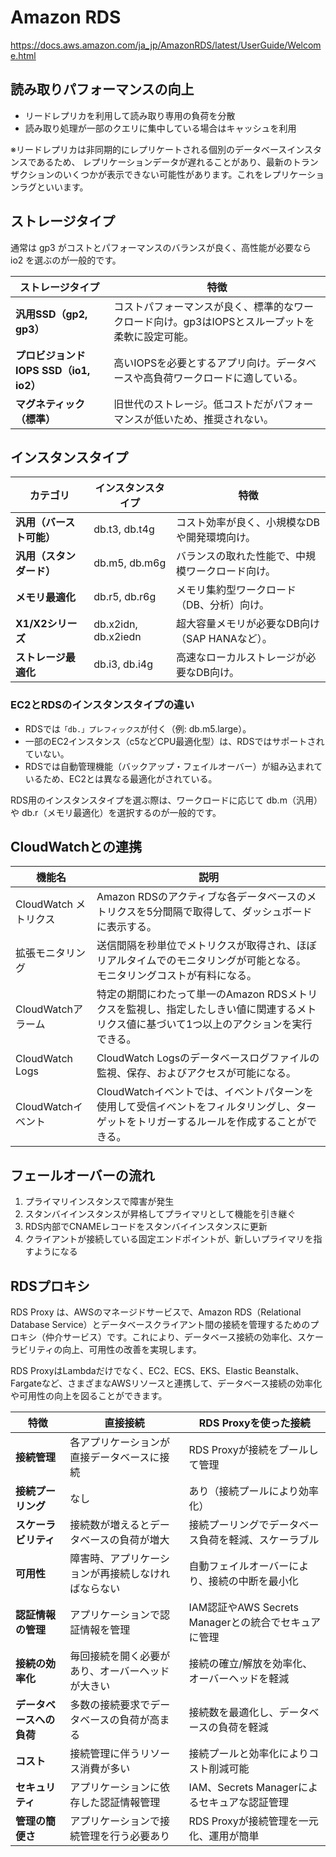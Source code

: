 # Amazon RDS

https://docs.aws.amazon.com/ja_jp/AmazonRDS/latest/UserGuide/Welcome.html

## 読み取りパフォーマンスの向上

- リードレプリカを利用して読み取り専用の負荷を分散
- 読み取り処理が一部のクエリに集中している場合はキャッシュを利用

※リードレプリカは非同期的にレプリケートされる個別のデータベースインスタンスであるため、 レプリケーションデータが遅れることがあり、最新のトランザクションのいくつかが表示できない可能性があります。これをレプリケーションラグといいます。

## ストレージタイプ

通常は gp3 がコストとパフォーマンスのバランスが良く、高性能が必要なら io2 を選ぶのが一般的です。

| ストレージタイプ                         | 特徴 |
|--------------------------------|------------------------------------------------------------------|
| **汎用SSD（gp2, gp3）**         | コストパフォーマンスが良く、標準的なワークロード向け。gp3はIOPSとスループットを柔軟に設定可能。 |
| **プロビジョンドIOPS SSD（io1, io2）** | 高いIOPSを必要とするアプリ向け。データベースや高負荷ワークロードに適している。 |
| **マグネティック（標準）**        | 旧世代のストレージ。低コストだがパフォーマンスが低いため、推奨されない。 |

## インスタンスタイプ

| カテゴリ           | インスタンスタイプ | 特徴 |
|------------------|-----------------|--------------------------------------------------|
| **汎用（バースト可能）** | db.t3, db.t4g     | コスト効率が良く、小規模なDBや開発環境向け。 |
| **汎用（スタンダード）** | db.m5, db.m6g     | バランスの取れた性能で、中規模ワークロード向け。 |
| **メモリ最適化**     | db.r5, db.r6g     | メモリ集約型ワークロード（DB、分析）向け。 |
| **X1/X2シリーズ**   | db.x2idn, db.x2iedn | 超大容量メモリが必要なDB向け（SAP HANAなど）。 |
| **ストレージ最適化**   | db.i3, db.i4g     | 高速なローカルストレージが必要なDB向け。 |

### EC2とRDSのインスタンスタイプの違い
- RDSでは`「db.」プレフィックス`が付く（例: db.m5.large）。
- 一部のEC2インスタンス（c5などCPU最適化型）は、RDSではサポートされていない。
- RDSでは自動管理機能（バックアップ・フェイルオーバー）が組み込まれているため、EC2とは異なる最適化がされている。

RDS用のインスタンスタイプを選ぶ際は、ワークロードに応じて db.m（汎用）や db.r（メモリ最適化）を選択するのが一般的です。

## CloudWatchとの連携

| 機能名               | 説明                                                                                                           |
|---------------------|----------------------------------------------------------------------------------------------------------------|
| CloudWatch メトリクス | Amazon RDSのアクティブな各データベースのメトリクスを5分間隔で取得して、ダッシュボードに表示する。               |
| 拡張モニタリング       | 送信間隔を秒単位でメトリクスが取得され、ほぼリアルタイムでのモニタリングが可能となる。<br>モニタリングコストが有料になる。 |
| CloudWatchアラーム    | 特定の期間にわたって単一のAmazon RDSメトリクスを監視し、指定したしきい値に関連するメトリクス値に基づいて1つ以上のアクションを実行できる。 |
| CloudWatch Logs      | CloudWatch Logsのデータベースログファイルの監視、保存、およびアクセスが可能になる。                               |
| CloudWatchイベント    | CloudWatchイベントでは、イベントパターンを使用して受信イベントをフィルタリングし、ターゲットをトリガーするルールを作成することができる。 |

## フェールオーバーの流れ

1. プライマリインスタンスで障害が発生
2. スタンバイインスタンスが昇格してプライマリとして機能を引き継ぐ
3. RDS内部でCNAMEレコードをスタンバイインスタンスに更新
4. クライアントが接続している固定エンドポイントが、新しいプライマリを指すようになる

## RDSプロキシ

RDS Proxy は、AWSのマネージドサービスで、Amazon RDS（Relational Database Service）とデータベースクライアント間の接続を管理するためのプロキシ（仲介サービス）です。これにより、データベース接続の効率化、スケーラビリティの向上、可用性の改善を実現します。

RDS ProxyはLambdaだけでなく、EC2、ECS、EKS、Elastic Beanstalk、Fargateなど、さまざまなAWSリソースと連携して、データベース接続の効率化や可用性の向上を図ることができます。

| 特徴                          | **直接接続**                              | **RDS Proxyを使った接続**                           |
|-----------------------------|------------------------------------------|---------------------------------------------------|
| **接続管理**                   | 各アプリケーションが直接データベースに接続  | RDS Proxyが接続をプールして管理                    |
| **接続プーリング**              | なし                                      | あり（接続プールにより効率化）                    |
| **スケーラビリティ**             | 接続数が増えるとデータベースの負荷が増大     | 接続プーリングでデータベース負荷を軽減、スケーラブル |
| **可用性**                      | 障害時、アプリケーションが再接続しなければならない | 自動フェイルオーバーにより、接続の中断を最小化     |
| **認証情報の管理**              | アプリケーションで認証情報を管理            | IAM認証やAWS Secrets Managerとの統合でセキュアに管理 |
| **接続の効率化**                 | 毎回接続を開く必要があり、オーバーヘッドが大きい | 接続の確立/解放を効率化、オーバーヘッドを軽減     |
| **データベースへの負荷**         | 多数の接続要求でデータベースの負荷が高まる    | 接続数を最適化し、データベースの負荷を軽減         |
| **コスト**                       | 接続管理に伴うリソース消費が多い             | 接続プールと効率化によりコスト削減可能             |
| **セキュリティ**                 | アプリケーションに依存した認証情報管理       | IAM、Secrets Managerによるセキュアな認証管理       |
| **管理の簡便さ**                 | アプリケーションで接続管理を行う必要あり     | RDS Proxyが接続管理を一元化、運用が簡単             |


